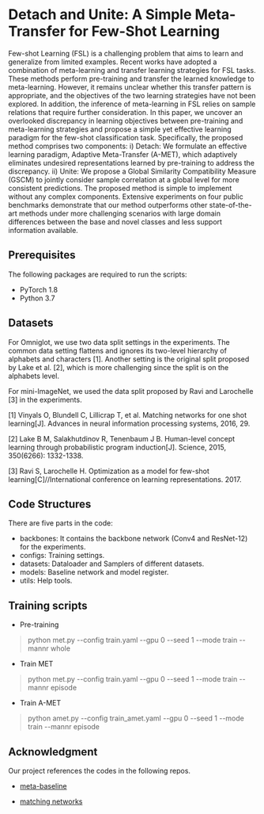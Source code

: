 # Detach and Unite: A Simple Meta-Transfer for Few-Shot Learning

Few-shot Learning (FSL) is a challenging problem that aims to learn and generalize from limited examples. Recent works have adopted a combination of meta-learning and transfer learning strategies for FSL tasks. These methods perform pre-training and transfer the learned knowledge to meta-learning. However, it remains unclear whether this transfer pattern is appropriate, and the objectives of the two learning strategies have not been explored. In addition, the inference of meta-learning in FSL relies on sample relations that require further consideration. In this paper, we uncover an overlooked discrepancy in learning objectives between pre-training and meta-learning strategies and propose a simple yet effective learning paradigm for the few-shot classification task. Specifically, the proposed method comprises two components: i) Detach: We formulate an effective learning paradigm, Adaptive Meta-Transfer (A-MET), which adaptively eliminates undesired representations learned by pre-training to address the discrepancy. ii) Unite: We propose a Global Similarity Compatibility Measure (GSCM) to jointly consider sample correlation at a global level for more consistent predictions. The proposed method is simple to implement without any complex components. Extensive experiments on four public benchmarks demonstrate that our method outperforms other state-of-the-art methods under more challenging scenarios with large domain differences between the base and novel classes and less support information available.

## Prerequisites

The following packages are required to run the scripts:

- PyTorch 1.8
- Python 3.7

## Datasets

For Omniglot, we use two data split settings in the experiments. The common data setting flattens and ignores its two-level hierarchy of alphabets and characters [1]. Another setting is the original split proposed by Lake et al. [2], which is more challenging since the split is on the alphabets level.

For mini-ImageNet, we used the data split proposed by Ravi and Larochelle [3] in the experiments.

[1] Vinyals O, Blundell C, Lillicrap T, et al. Matching networks for one shot learning[J]. Advances in neural information processing systems, 2016, 29.

[2] Lake B M, Salakhutdinov R, Tenenbaum J B. Human-level concept learning through probabilistic program induction[J]. Science, 2015, 350(6266): 1332-1338.

[3] Ravi S, Larochelle H. Optimization as a model for few-shot learning[C]//International conference on learning representations. 2017.

## Code Structures

There are five parts in the code:

- backbones: It contains the backbone network (Conv4 and ResNet-12) for the experiments.
- configs: Training settings.
- datasets: Dataloader and Samplers of different datasets.
- models: Baseline network and model register.
- utils: Help tools.


## Training scripts

- Pre-training

> python met.py --config train.yaml --gpu 0 --seed 1 --mode train --mannr whole 

- Train MET

> python met.py --config train.yaml --gpu 0 --seed 1 --mode train --mannr episode

- Train A-MET

> python amet.py --config train_amet.yaml --gpu 0 --seed 1 --mode train --mannr episode


## Acknowledgment

Our project references the codes in the following repos.

- [meta-baseline](https://github.com/yinboc/few-shot-meta-baseline)

- [matching networks](https://github.com/activatedgeek/Matching-Networks)